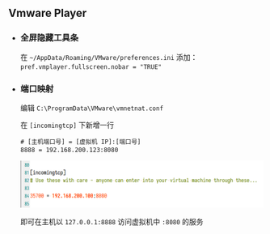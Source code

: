 ## Vmware Player

-   ### 全屏隐藏工具条

    在 `~/AppData/Roaming/VMware/preferences.ini` 添加：`pref.vmplayer.fullscreen.nobar = "TRUE"`

-   ### 端口映射

    编辑 `C:\ProgramData\VMware\vmnetnat.conf`

    在 `[incomingtcp]` 下新增一行

    ```properties
    # [主机端口号] = [虚拟机 IP]:[端口号]
    8888 = 192.168.200.123:8080
    ```

    ![vmnetnat.conf.png](./images/vmnetnat.conf.png)

    即可在主机以 `127.0.0.1:8888` 访问虚拟机中 `:8080` 的服务
